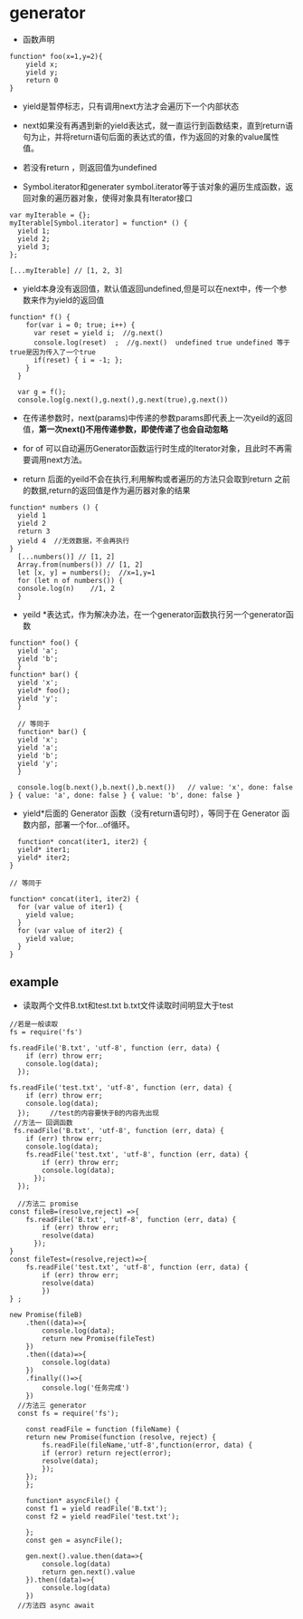 # generator
- 函数声明
```
function* foo(x=1,y=2){
    yield x;
    yield y;
    return 0
}
```

- yield是暂停标志，只有调用next方法才会遍历下一个内部状态
- next如果没有再遇到新的yield表达式，就一直运行到函数结束，直到return语句为止，并将return语句后面的表达式的值，作为返回的对象的value属性值。
- 若没有return ，则返回值为undefined

- Symbol.iterator和generater symbol.iterator等于该对象的遍历生成函数，返回对象的遍历器对象，使得对象具有Iterator接口
```
var myIterable = {};
myIterable[Symbol.iterator] = function* () {
  yield 1;
  yield 2;
  yield 3;
};

[...myIterable] // [1, 2, 3]
```

- yield本身没有返回值，默认值返回undefined,但是可以在next中，传一个参数来作为yield的返回值
```
function* f() {
    for(var i = 0; true; i++) {
      var reset = yield i;  //g.next()
      console.log(reset)  ;  //g.next()  undefined true undefined 等于true是因为传入了一个true
      if(reset) { i = -1; };
    }
  }
  
  var g = f();
  console.log(g.next(),g.next(),g.next(true),g.next())
```

  - 在传递参数时，next(params)中传递的参数params即代表上一次yeild的返回值，**第一次next()不用传递参数，即使传递了也会自动忽略**

  - for of 可以自动遍历Generator函数运行时生成的Iterator对象，且此时不再需要调用next方法。
  - return 后面的yeild不会在执行,利用解构或者遍历的方法只会取到return 之前的数据,return的返回值是作为遍历器对象的结果
  ```
  function* numbers () {
    yield 1
    yield 2
    return 3
    yield 4  //无效数据，不会再执行
  }
    [...numbers()] // [1, 2]
    Array.from(numbers()) // [1, 2]
    let [x, y] = numbers();  //x=1,y=1
    for (let n of numbers()) {
    console.log(n)    //1, 2
    }
  ```

  - yeild *表达式，作为解决办法，在一个generator函数执行另一个generator函数
  ```
  function* foo() {
    yield 'a';
    yield 'b';
    }
  function* bar() {
    yield 'x';
    yield* foo();
    yield 'y';
    }

    // 等同于
    function* bar() {
    yield 'x';
    yield 'a';
    yield 'b';
    yield 'y';
    }

    console.log(b.next(),b.next(),b.next())   // value: 'x', done: false } { value: 'a', done: false } { value: 'b', done: false }
  ```
  - yield*后面的 Generator 函数（没有return语句时），等同于在 Generator 函数内部，部署一个for...of循环。
```
  function* concat(iter1, iter2) {
  yield* iter1;
  yield* iter2;
}

// 等同于

function* concat(iter1, iter2) {
  for (var value of iter1) {
    yield value;
  }
  for (var value of iter2) {
    yield value;
  }
}
```


## example
- 读取两个文件B.txt和test.txt  b.txt文件读取时间明显大于test
```
//若是一般读取
fs = require('fs')

fs.readFile('B.txt', 'utf-8', function (err, data) {
    if (err) throw err;
    console.log(data);
  });

fs.readFile('test.txt', 'utf-8', function (err, data) {
    if (err) throw err;
    console.log(data);
  });     //test的内容要快于B的内容先出现
 //方法一 回调函数
 fs.readFile('B.txt', 'utf-8', function (err, data) {
    if (err) throw err;
    console.log(data);
    fs.readFile('test.txt', 'utf-8', function (err, data) {
        if (err) throw err;
        console.log(data);
      });
  });

  //方法二 promise
const fileB=(resolve,reject) =>{
    fs.readFile('B.txt', 'utf-8', function (err, data) {
        if (err) throw err;
        resolve(data)
      });
} 
const fileTest=(resolve,reject)=>{
    fs.readFile('test.txt', 'utf-8', function (err, data) {
        if (err) throw err;
        resolve(data)
        })
} ;

new Promise(fileB)
    .then((data)=>{
        console.log(data);
        return new Promise(fileTest)
    })
    .then((data)=>{
        console.log(data)
    })
    .finally(()=>{
        console.log('任务完成')
    })
  //方法三 generator
  const fs = require('fs');

    const readFile = function (fileName) {
    return new Promise(function (resolve, reject) {
        fs.readFile(fileName,'utf-8',function(error, data) {
        if (error) return reject(error);
        resolve(data);
        });
    });
    };

    function* asyncFile() {
    const f1 = yield readFile('B.txt');
    const f2 = yield readFile('test.txt');

    };
    const gen = asyncFile();

    gen.next().value.then(data=>{
        console.log(data)
        return gen.next().value
    }).then((data)=>{
        console.log(data)
    })
  //方法四 async await
  

```
